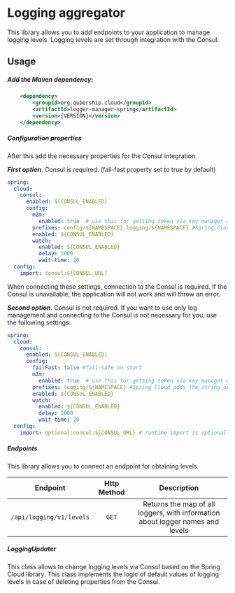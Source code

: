# Logging aggregator
This library allows you to add endpoints to your application to manage logging levels.
Logging levels are set through integration with the Consul.

Usage
-----

##### Add the Maven dependency:

```xml
    <dependency>
        <groupId>org.qubership.cloud</groupId>
        <artifactId>logger-manager-spring</artifactId>
        <version>{VERSION}</version>
    </dependency>
```
##### Configuration properties

After this add the necessary properties for the Consul integration.

***First option***. Consul is required. 
(fail-fast property set to true by default)
```yaml
spring:
  cloud:
    consul:
      enabled: ${CONSUL_ENABLED}
      config:
        m2m:
          enabled: true  # use this for getting token via key manager and  auto refresh
        prefixes: config/${NAMESPACE},logging/${NAMESPACE} #Spring Cloud adds the string specified in the spring.application.name property to the prefixes
        enabled: ${CONSUL_ENABLED}
        watch:
          enabled: ${CONSUL_ENABLED}
          delay: 1000
          wait-time: 20
  config:
    import: consul:${CONSUL_URL}
```

When connecting these settings, connection to the Сonsul is required. If the Сonsul is unavailable, the application will not work and will throw an error.

***Second option***. Consul is not required.
If you want to use only log management and connecting to the Consul is not necessary for you, use the following settings:

```yaml
spring:
  cloud:
    consul:
      enabled: ${CONSUL_ENABLED}
      config:
        failFast: false #fail-safe on start
        m2m:
          enabled: true  # use this for getting token via key manager and  auto refresh
        prefixes: logging/${NAMESPACE} #Spring Cloud adds the string specified in the spring.application.name property to the prefixes
        enabled: ${CONSUL_ENABLED}
        watch:
          enabled: ${CONSUL_ENABLED}
          delay: 1000
          wait-time: 20
  config:
    import: optional:consul:${CONSUL_URL} # runtime import is optional 
```

##### Endpoints

This library allows you to connect an endpoint for obtaining levels.

| Endpoint                    | Http Method |                                  Description                                   |
|-----------------------------|:-----------:|:------------------------------------------------------------------------------:|
| `/api/logging/v1/levels`    |   `GET`     | Returns the map of all loggers, with information about logger names and levels |

##### LoggingUpdater
This class allows to change logging levels via Сonsul based on the Spring Cloud library.
This class implements the logic of default values of logging levels in case of deleting properties from the Сonsul.